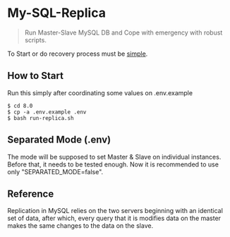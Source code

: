 # My-SQL-Replica

> Run Master-Slave MySQL DB and Cope with emergency with robust scripts.  

To Start or do recovery process must be [simple](https://github.com/Andrew-Kang-G/my-sql-replica).

## How to Start

Run this simply after coordinating some values on .env.example

```
$ cd 8.0
$ cp -a .env.example .env
$ bash run-replica.sh
```

## Separated Mode (.env)

The mode will be supposed to set Master & Slave on individual instances. Before that, it needs to be tested enough. Now it is recommended to use only "SEPARATED_MODE=false".

## Reference 
Replication in MySQL relies on the two servers beginning with an identical set of data, after which, every query that it is modifies data on the master makes the same changes to the data on the slave.